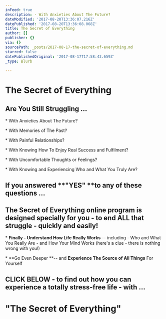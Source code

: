 ```yaml
---
inFeed: true
description: · With Anxieties About The Future?
dateModified: '2017-08-20T13:36:07.216Z'
datePublished: '2017-08-20T13:36:08.068Z'
title: The Secret of Everything
author: []
publisher: {}
via: {}
sourcePath: _posts/2017-08-17-the-secret-of-everything.md
starred: false
datePublishedOriginal: '2017-08-17T17:58:43.659Z'
_type: Blurb

---
```

# The Secret of Everything

## Are You Still Struggling ...

\* With Anxieties About The Future?

\* With Memories of The Past?

\* With Painful Relationships?

\* With Knowing How To Enjoy Real Success and Fulfilment?

\* With Uncomfortable Thoughts or Feelings?

\* With Knowing and Experiencing Who and What You Truly Are?

## If you answered **"YES" **to any of these questions ...

## The Secret of Everything online program is designed specially for you - to end ALL that struggle - quickly and easily!

\* **Finally - Understand How Life Really Works** -- including - Who and What You Really Are - and How Your Mind Works (here's a clue - there is nothing wrong with you!)

\* **Go Even Deeper **-- and **Experience The Source of All Things** For Yourself

## CLICK BELOW - to find out how you can experience a totally stress-free life - with ...

# "The Secret of Everything"